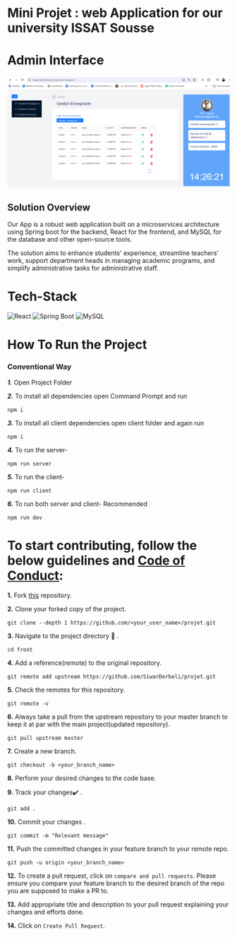 # Mini Projet : web Application for our university ISSAT Sousse 

<h1>Admin Interface </h1>
 
 ![Screenshot](https://github.com/SiwarDerbeli/projet/blob/master/public/images/admin%20gest%20ens.png)
 

## Solution Overview

Our App is a robust web application built on a microservices architecture using Spring boot for the backend, React for the frontend, and MySQL for the database and other open-source tools. 

The solution aims to enhance students' experience, streamline teachers' work, support department heads in managing academic programs, and simplify administrative tasks for administrative staff.


# Tech-Stack

<img alt="React" src="https://img.shields.io/badge/react-%2320232a.svg?&style=for-the-badge&logo=react&logoColor=%2361DAFB"/> <img alt="Spring Boot" src ="https://img.shields.io/badge/Spring%20Boot-%234ea94b.svg?&style=for-the-badge&logo=spring&logoColor=white"/> <img alt="MySQL" src="https://img.shields.io/badge/MySQL-%23323330.svg?&style=for-the-badge&logo=mysql&logoColor=%23F7DF1E"/>



# How To Run the Project

###  Conventional Way

**_1._** Open Project Folder</br>

**_2._** To install all dependencies open Command Prompt and run

```
npm i
```

**_3._** To install all client dependencies open client folder and again run

```
npm i
```

**_4._** To run the server-

```
npm run server
```

**_5._** To run the client-

```
npm run client
```

**_6._** To run both server and client- Recommended

```
npm run dev
```


# To start contributing, follow the below guidelines and [Code of Conduct](CODE_OF_CONDUCT.md):

**1.** Fork [this](https://github.com/SiwarDerbeli/projet.git) repository.

**2.** Clone your forked copy of the project.

```
git clone --depth 1 https://github.com/<your_user_name>/projet.git
```

**3.** Navigate to the project directory :file_folder: .

```
cd front 
```

**4.** Add a reference(remote) to the original repository.

```
git remote add upstream https://github.com/SiwarDerbeli/projet.git
```

**5.** Check the remotes for this repository.

```
git remote -v
```

**6.** Always take a pull from the upstream repository to your master branch to keep it at par with the main project(updated repository).

```
git pull upstream master
```

**7.** Create a new branch.

```
git checkout -b <your_branch_name>
```

**8.** Perform your desired changes to the code base.

**9.** Track your changes:heavy_check_mark: .

```
git add .
```

**10.** Commit your changes .

```
git commit -m "Relevant message"
```

**11.** Push the committed changes in your feature branch to your remote repo.

```
git push -u origin <your_branch_name>
```

**12.** To create a pull request, click on `compare and pull requests`. Please ensure you compare your feature branch to the desired branch of the repo you are supposed to make a PR to.

**13.** Add appropriate title and description to your pull request explaining your changes and efforts done.

**14.** Click on `Create Pull Request`.

